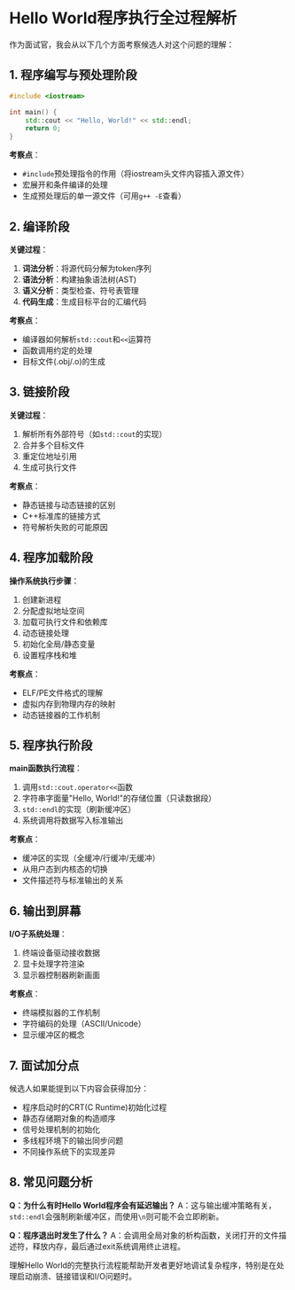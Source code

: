 # Hello World程序执行全过程解析

作为面试官，我会从以下几个方面考察候选人对这个问题的理解：

## 1. 程序编写与预处理阶段

```cpp
#include <iostream>

int main() {
    std::cout << "Hello, World!" << std::endl;
    return 0;
}
```

**考察点**：
- `#include`预处理指令的作用（将iostream头文件内容插入源文件）
- 宏展开和条件编译的处理
- 生成预处理后的单一源文件（可用`g++ -E`查看）

## 2. 编译阶段

**关键过程**：
1. **词法分析**：将源代码分解为token序列
2. **语法分析**：构建抽象语法树(AST)
3. **语义分析**：类型检查、符号表管理
4. **代码生成**：生成目标平台的汇编代码

**考察点**：
- 编译器如何解析`std::cout`和`<<`运算符
- 函数调用约定的处理
- 目标文件(.obj/.o)的生成

## 3. 链接阶段

**关键过程**：
1. 解析所有外部符号（如`std::cout`的实现）
2. 合并多个目标文件
3. 重定位地址引用
4. 生成可执行文件

**考察点**：
- 静态链接与动态链接的区别
- C++标准库的链接方式
- 符号解析失败的可能原因

## 4. 程序加载阶段

**操作系统执行步骤**：
1. 创建新进程
2. 分配虚拟地址空间
3. 加载可执行文件和依赖库
4. 动态链接处理
5. 初始化全局/静态变量
6. 设置程序栈和堆

**考察点**：
- ELF/PE文件格式的理解
- 虚拟内存到物理内存的映射
- 动态链接器的工作机制

## 5. 程序执行阶段

**main函数执行流程**：
1. 调用`std::cout.operator<<`函数
2. 字符串字面量"Hello, World!"的存储位置（只读数据段）
3. `std::endl`的实现（刷新缓冲区）
4. 系统调用将数据写入标准输出

**考察点**：
- 缓冲区的实现（全缓冲/行缓冲/无缓冲）
- 从用户态到内核态的切换
- 文件描述符与标准输出的关系

## 6. 输出到屏幕

**I/O子系统处理**：
1. 终端设备驱动接收数据
2. 显卡处理字符渲染
3. 显示器控制器刷新画面

**考察点**：
- 终端模拟器的工作机制
- 字符编码的处理（ASCII/Unicode）
- 显示缓冲区的概念

## 7. 面试加分点

候选人如果能提到以下内容会获得加分：
- 程序启动时的CRT(C Runtime)初始化过程
- 静态存储期对象的构造顺序
- 信号处理机制的初始化
- 多线程环境下的输出同步问题
- 不同操作系统下的实现差异

## 8. 常见问题分析

**Q：为什么有时Hello World程序会有延迟输出？**
A：这与输出缓冲策略有关，`std::endl`会强制刷新缓冲区，而使用`\n`则可能不会立即刷新。

**Q：程序退出时发生了什么？**
A：会调用全局对象的析构函数，关闭打开的文件描述符，释放内存，最后通过exit系统调用终止进程。

理解Hello World的完整执行流程能帮助开发者更好地调试复杂程序，特别是在处理启动崩溃、链接错误和I/O问题时。